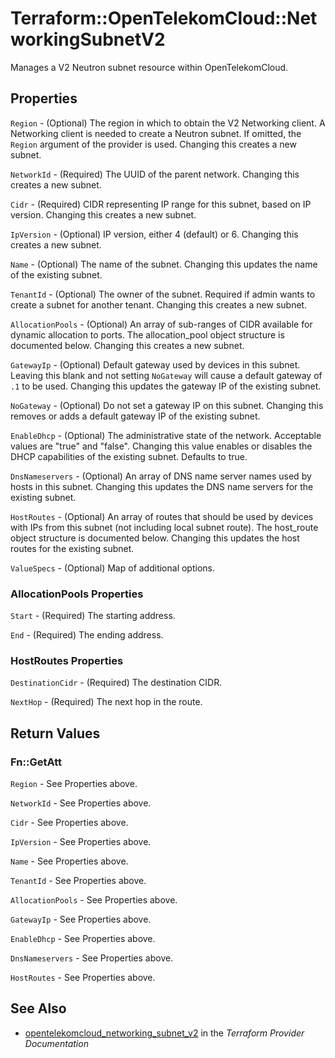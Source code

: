 # Terraform::OpenTelekomCloud::NetworkingSubnetV2

Manages a V2 Neutron subnet resource within OpenTelekomCloud.

## Properties

`Region` - (Optional) The region in which to obtain the V2 Networking client.
A Networking client is needed to create a Neutron subnet. If omitted, the
`Region` argument of the provider is used. Changing this creates a new
subnet.

`NetworkId` - (Required) The UUID of the parent network. Changing this
creates a new subnet.

`Cidr` - (Required) CIDR representing IP range for this subnet, based on IP
version. Changing this creates a new subnet.

`IpVersion` - (Optional) IP version, either 4 (default) or 6. Changing this creates a
new subnet.

`Name` - (Optional) The name of the subnet. Changing this updates the name of
the existing subnet.

`TenantId` - (Optional) The owner of the subnet. Required if admin wants to
create a subnet for another tenant. Changing this creates a new subnet.

`AllocationPools` - (Optional) An array of sub-ranges of CIDR available for
dynamic allocation to ports. The allocation_pool object structure is
documented below. Changing this creates a new subnet.

`GatewayIp` - (Optional)  Default gateway used by devices in this subnet.
Leaving this blank and not setting `NoGateway` will cause a default
gateway of `.1` to be used. Changing this updates the gateway IP of the
existing subnet.

`NoGateway` - (Optional) Do not set a gateway IP on this subnet. Changing
this removes or adds a default gateway IP of the existing subnet.

`EnableDhcp` - (Optional) The administrative state of the network.
Acceptable values are "true" and "false". Changing this value enables or
disables the DHCP capabilities of the existing subnet. Defaults to true.

`DnsNameservers` - (Optional) An array of DNS name server names used by hosts
in this subnet. Changing this updates the DNS name servers for the existing
subnet.

`HostRoutes` - (Optional) An array of routes that should be used by devices
with IPs from this subnet (not including local subnet route). The host_route
object structure is documented below. Changing this updates the host routes
for the existing subnet.

`ValueSpecs` - (Optional) Map of additional options.

### AllocationPools Properties

`Start` - (Required) The starting address.

`End` - (Required) The ending address.

### HostRoutes Properties

`DestinationCidr` - (Required) The destination CIDR.

`NextHop` - (Required) The next hop in the route.


## Return Values

### Fn::GetAtt

`Region` - See Properties above.

`NetworkId` - See Properties above.

`Cidr` - See Properties above.

`IpVersion` - See Properties above.

`Name` - See Properties above.

`TenantId` - See Properties above.

`AllocationPools` - See Properties above.

`GatewayIp` - See Properties above.

`EnableDhcp` - See Properties above.

`DnsNameservers` - See Properties above.

`HostRoutes` - See Properties above.

## See Also

* [opentelekomcloud_networking_subnet_v2](https://www.terraform.io/docs/providers/opentelekomcloud/r/networking_subnet_v2.html) in the _Terraform Provider Documentation_
